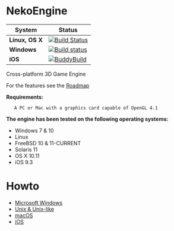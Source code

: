 NekoEngine
============

|**System**|**Status**|
|---|---|
|**Linux, OS X**  |[![Build Status](https://travis-ci.org/nalexandru/NekoEngine.svg?branch=master)](https://travis-ci.org/nalexandru/NekoEngine)|
|**Windows**      |[![Build status](https://ci.appveyor.com/api/projects/status/843uw7e81ruf7qaa?svg=true)](https://ci.appveyor.com/project/nalexandru/nekoengine)|
|**iOS**          |[![BuddyBuild](https://dashboard.buddybuild.com/api/statusImage?appID=57aa25ff1974660100d4e139&branch=master&build=latest)](https://dashboard.buddybuild.com/apps/57aa25ff1974660100d4e139/build/latest)

Cross-platform 3D Game Engine

For the features see the [Roadmap](https://github.com/nalexandru/NekoEngine/wiki/Roadmap)

**Requirements:**

       A PC or Mac with a graphics card capable of OpenGL 4.1

**The engine has been tested on the following operating systems:**

* Windows 7 & 10
* Linux
* FreeBSD 10 & 11-CURRENT
* Solaris 11
* OS X 10.11
* iOS 9.3

Howto
===============================

* [Microsoft Windows](https://github.com/nalexandru/NekoEngine/wiki/Windows-Guide)
* [Unix & Unix-like](https://github.com/nalexandru/NekoEngine/wiki/Unix-Guide)
* [macOS](https://github.com/nalexandru/NekoEngine/wiki/Mac-Guide)
* [iOS](https://github.com/nalexandru/NekoEngine/wiki/iOS-Guide)
